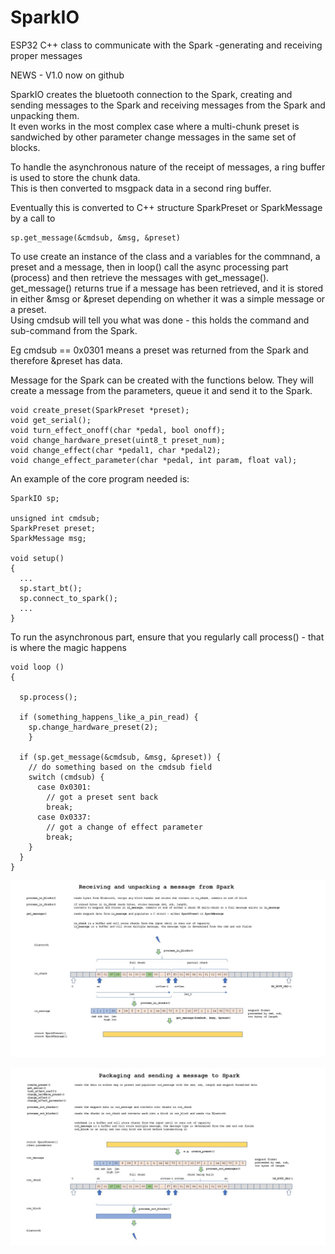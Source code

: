 # SparkIO
ESP32 C++ class to communicate with the Spark -generating and receiving proper messages   

NEWS  - V1.0 now on github

SparkIO creates the bluetooth connection to the Spark, creating and sending messages to the Spark and receiving messages from the Spark and unpacking them.   
It even works in the most complex case where a multi-chunk preset is sandwiched by other parameter change messages in the same set of blocks.   

To handle the asynchronous nature of the receipt of messages, a ring buffer is used to store the chunk data.  
This is then converted to msgpack data in a second ring buffer.  

Eventually this is converted to C++ structure SparkPreset or SparkMessage by a call to 

```
sp.get_message(&cmdsub, &msg, &preset)
```

To use create an instance of the class and a variables for the commnand, a preset and a message, then in loop() call the async processing part (process) and then retrieve the messages with get_message().    
get_message() returns true if a message has been retrieved, and it is stored in either &msg or &preset depending on whether it was a simple message or a preset.   
Using cmdsub will tell you what was done - this holds the command and sub-command from the Spark.  

Eg cmdsub == 0x0301 means a preset was returned from the Spark and therefore &preset has data.  

Message for the Spark can be created with the functions below. They will create a message from the parameters, queue it and send it to the Spark.   

```
void create_preset(SparkPreset *preset);
void get_serial();
void turn_effect_onoff(char *pedal, bool onoff);
void change_hardware_preset(uint8_t preset_num);
void change_effect(char *pedal1, char *pedal2);
void change_effect_parameter(char *pedal, int param, float val);
```

An example of the core program needed is:

``` 
SparkIO sp;

unsigned int cmdsub;
SparkPreset preset;
SparkMessage msg;

void setup() 
{
  ...
  sp.start_bt();
  sp.connect_to_spark();
  ...
}

```

To run the asynchronous part, ensure that you regularly call process() - that is where the magic happens

```  
void loop ()
{

  sp.process();

  if (something_happens_like_a_pin_read) {
    sp.change_hardware_preset(2);
    }

  if (sp.get_message(&cmdsub, &msg, &preset)) {
    // do something based on the cmdsub field
    switch (cmdsub) {
      case 0x0301:
        // got a preset sent back
        break;
      case 0x0337:
        // got a change of effect parameter
        break;
    }
  }
}

```

![SparkIO](https://github.com/paulhamsh/SparkIO/blob/main/SparkIO1.jpg)


![SparkIO](https://github.com/paulhamsh/SparkIO/blob/main/SparkIO2.jpg)


